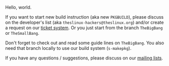 Hello, world.

If you want to start new build instruction (aka new `PKGBUILD`), please
discuss on the developer's list (aka `theslinux-hackers@theslinux.org`)
and/or create a request on our [ticket system][tsys]. Or you just start
from the branch `TheBigBang` or `TheSmallBang`.

Don't forget to check out and read some guide lines on `TheBigBang`.
You also need that branch locally to use our build system (`s-makepkg`).

If you have any questions / suggestions, please discuss on our [mailing lists][lists].

[tsys]: https://github.com/TheSLinux/gs
[lists]: http://theslinux.org/lists/en/

